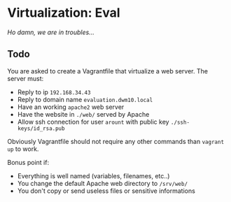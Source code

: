Virtualization: Eval
====================

_Ho damn, we are in troubles..._


Todo
----

You are asked to create a Vagrantfile that virtualize a web server. The server must:

 + Reply to ip `192.168.34.43`
 + Reply to domain name `evaluation.dwm10.local`
 + Have an working `apache2` web server
 + Have the website in `./web/` served by Apache
 + Allow ssh connection for user `arount` with public key `./ssh-keys/id_rsa.pub`

Obviously Vagrantfile should not require any other commands than `vagrant up` to work.

Bonus point if:

 + Everything is well named (variables, filenames, etc..)
 + You change the default Apache web directory to `/srv/web/`
 + You don't copy or send useless files or sensitive informations


